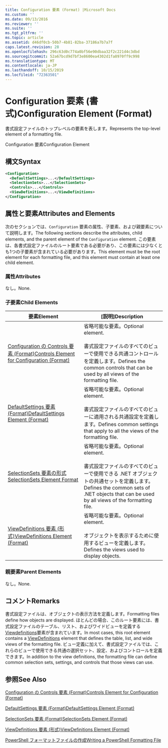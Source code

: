```yaml
---
title: Configuration 要素 (Format) |Microsoft Docs
ms.custom: ''
ms.date: 09/13/2016
ms.reviewer: ''
ms.suite: ''
ms.tgt_pltfrm: ''
ms.topic: article
ms.assetid: d46df0cb-50b7-4b81-82ba-37186a7b7a7f
caps.latest.revision: 28
ms.openlocfilehash: 296c63d0c774a0bf56e90dbaa32f2c221d4c3dbd
ms.sourcegitcommit: 52a67bcd9d7bf3e8600ea4302d1fa8970ff9c998
ms.translationtype: MT
ms.contentlocale: ja-JP
ms.lasthandoff: 10/15/2019
ms.locfileid: "72363501"
---
```

# <a name="configuration-element-format"></a><span data-ttu-id="cf874-102">Configuration 要素 (書式)</span><span class="sxs-lookup"><span data-stu-id="cf874-102">Configuration Element (Format)</span></span>

<span data-ttu-id="cf874-103">書式設定ファイルのトップレベルの要素を表します。</span><span class="sxs-lookup"><span data-stu-id="cf874-103">Represents the top-level element of a formatting file.</span></span>

<span data-ttu-id="cf874-104">Configuration 要素</span><span class="sxs-lookup"><span data-stu-id="cf874-104">Configuration Element</span></span>

## <a name="syntax"></a><span data-ttu-id="cf874-105">構文</span><span class="sxs-lookup"><span data-stu-id="cf874-105">Syntax</span></span>

```xml
<Configuration>
  <DefaultSettings>...</DefaultSettings>
  <SelectionSets>...</SelectionSets>
  <Controls>...</Controls>
  <ViewDefinitions>...</ViewDefinitions>
</Configuration>

```

## <a name="attributes-and-elements"></a><span data-ttu-id="cf874-106">属性と要素</span><span class="sxs-lookup"><span data-stu-id="cf874-106">Attributes and Elements</span></span>

<span data-ttu-id="cf874-107">次のセクションでは、`Configuration` 要素の属性、子要素、および親要素について説明します。</span><span class="sxs-lookup"><span data-stu-id="cf874-107">The following sections describe the attributes, child elements, and the parent element of the `Configuration` element.</span></span> <span data-ttu-id="cf874-108">この要素は、各書式設定ファイルのルート要素である必要があり、この要素には少なくとも1つの子要素が含まれている必要があります。</span><span class="sxs-lookup"><span data-stu-id="cf874-108">This element must be the root element for each formatting file, and this element must contain at least one child element.</span></span>

### <a name="attributes"></a><span data-ttu-id="cf874-109">属性</span><span class="sxs-lookup"><span data-stu-id="cf874-109">Attributes</span></span>

<span data-ttu-id="cf874-110">なし。</span><span class="sxs-lookup"><span data-stu-id="cf874-110">None.</span></span>

### <a name="child-elements"></a><span data-ttu-id="cf874-111">子要素</span><span class="sxs-lookup"><span data-stu-id="cf874-111">Child Elements</span></span>

|<span data-ttu-id="cf874-112">要素</span><span class="sxs-lookup"><span data-stu-id="cf874-112">Element</span></span>|<span data-ttu-id="cf874-113">[説明]</span><span class="sxs-lookup"><span data-stu-id="cf874-113">Description</span></span>|
|-------------|-----------------|
|[<span data-ttu-id="cf874-114">Configuration の Controls 要素 (Format)</span><span class="sxs-lookup"><span data-stu-id="cf874-114">Controls Element for Configuration (Format)</span></span>](./controls-element-for-configuration-format.md)|<span data-ttu-id="cf874-115">省略可能な要素。</span><span class="sxs-lookup"><span data-stu-id="cf874-115">Optional element.</span></span><br /><br /> <span data-ttu-id="cf874-116">書式設定ファイルのすべてのビューで使用できる共通コントロールを定義します。</span><span class="sxs-lookup"><span data-stu-id="cf874-116">Defines the common controls that can be used by all views of the formatting file.</span></span>|
|[<span data-ttu-id="cf874-117">DefaultSettings 要素 (Format)</span><span class="sxs-lookup"><span data-stu-id="cf874-117">DefaultSettings Element (Format)</span></span>](./defaultsettings-element-format.md)|<span data-ttu-id="cf874-118">省略可能な要素。</span><span class="sxs-lookup"><span data-stu-id="cf874-118">Optional element.</span></span><br /><br /> <span data-ttu-id="cf874-119">書式設定ファイルのすべてのビューに適用される共通設定を定義します。</span><span class="sxs-lookup"><span data-stu-id="cf874-119">Defines common settings that apply to all the views of the formatting file.</span></span>|
|[<span data-ttu-id="cf874-120">SelectionSets 要素の形式</span><span class="sxs-lookup"><span data-stu-id="cf874-120">SelectionSets Element Format</span></span>](./selectionsets-element-format.md)|<span data-ttu-id="cf874-121">省略可能な要素。</span><span class="sxs-lookup"><span data-stu-id="cf874-121">Optional element.</span></span><br /><br /> <span data-ttu-id="cf874-122">書式設定ファイルのすべてのビューで使用できる .NET オブジェクトの共通セットを定義します。</span><span class="sxs-lookup"><span data-stu-id="cf874-122">Defines the common sets of .NET objects that can be used by all views of the formatting file.</span></span>|
|[<span data-ttu-id="cf874-123">ViewDefinitions 要素 (形式)</span><span class="sxs-lookup"><span data-stu-id="cf874-123">ViewDefinitions Element (Format)</span></span>](./viewdefinitions-element-format.md)|<span data-ttu-id="cf874-124">省略可能な要素。</span><span class="sxs-lookup"><span data-stu-id="cf874-124">Optional element.</span></span><br /><br /> <span data-ttu-id="cf874-125">オブジェクトを表示するために使用するビューを定義します。</span><span class="sxs-lookup"><span data-stu-id="cf874-125">Defines the views used to display objects.</span></span>|

### <a name="parent-elements"></a><span data-ttu-id="cf874-126">親要素</span><span class="sxs-lookup"><span data-stu-id="cf874-126">Parent Elements</span></span>

<span data-ttu-id="cf874-127">なし。</span><span class="sxs-lookup"><span data-stu-id="cf874-127">None.</span></span>

## <a name="remarks"></a><span data-ttu-id="cf874-128">コメント</span><span class="sxs-lookup"><span data-stu-id="cf874-128">Remarks</span></span>

<span data-ttu-id="cf874-129">書式設定ファイルは、オブジェクトの表示方法を定義します。</span><span class="sxs-lookup"><span data-stu-id="cf874-129">Formatting files define how objects are displayed.</span></span> <span data-ttu-id="cf874-130">ほとんどの場合、このルート要素には、書式設定ファイルのテーブル、リスト、およびワイドビューを定義する[Viewdefinitions](./viewdefinitions-element-format.md)要素が含まれています。</span><span class="sxs-lookup"><span data-stu-id="cf874-130">In most cases, this root element contains a [ViewDefinitions](./viewdefinitions-element-format.md) element that defines the table, list, and wide views of the formatting file.</span></span> <span data-ttu-id="cf874-131">ビュー定義に加えて、書式設定ファイルでは、これらのビューで使用できる共通の選択セット、設定、およびコントロールを定義できます。</span><span class="sxs-lookup"><span data-stu-id="cf874-131">In addition to the view definitions, the formatting file can define common selection sets, settings, and controls that those views can use.</span></span>

## <a name="see-also"></a><span data-ttu-id="cf874-132">参照</span><span class="sxs-lookup"><span data-stu-id="cf874-132">See Also</span></span>

[<span data-ttu-id="cf874-133">Configuration の Controls 要素 (Format)</span><span class="sxs-lookup"><span data-stu-id="cf874-133">Controls Element for Configuration (Format)</span></span>](./controls-element-for-configuration-format.md)

[<span data-ttu-id="cf874-134">DefaultSettings 要素 (Format)</span><span class="sxs-lookup"><span data-stu-id="cf874-134">DefaultSettings Element (Format)</span></span>](./defaultsettings-element-format.md)

[<span data-ttu-id="cf874-135">SelectionSets 要素 (Format)</span><span class="sxs-lookup"><span data-stu-id="cf874-135">SelectionSets Element (Format)</span></span>](./selectionsets-element-format.md)

[<span data-ttu-id="cf874-136">ViewDefinitions 要素 (形式)</span><span class="sxs-lookup"><span data-stu-id="cf874-136">ViewDefinitions Element (Format)</span></span>](./viewdefinitions-element-format.md)

[<span data-ttu-id="cf874-137">PowerShell フォーマットファイルの作成</span><span class="sxs-lookup"><span data-stu-id="cf874-137">Writing a PowerShell Formatting File</span></span>](./writing-a-powershell-formatting-file.md)

